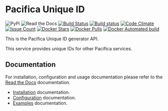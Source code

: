# Pacifica Unique ID
![PyPi](https://img.shields.io/pypi/v/pacifica-uniqueid.svg)
![Read the Docs](https://readthedocs.org/projects/pacifica-uniqueid/badge/?version=latest)
[![Build Status](https://travis-ci.org/pacifica/pacifica-uniqueid.svg?branch=master)](https://travis-ci.org/pacifica/pacifica-uniqueid)
[![Build status](https://ci.appveyor.com/api/projects/status/08piypij9crj4a9n?svg=true)](https://ci.appveyor.com/project/dmlb2000/pacifica-uniqueid)
[![Code Climate](https://codeclimate.com/github/pacifica/pacifica-uniqueid/badges/gpa.svg)](https://codeclimate.com/github/pacifica/pacifica-uniqueid)
[![Issue Count](https://codeclimate.com/github/pacifica/pacifica-uniqueid/badges/issue_count.svg)](https://codeclimate.com/github/pacifica/pacifica-uniqueid)
[![Docker Stars](https://img.shields.io/docker/stars/pacifica/uniqueid.svg?maxAge=2592000)](https://cloud.docker.com/swarm/pacifica/repository/docker/pacifica/uniqueid/general)
[![Docker Pulls](https://img.shields.io/docker/pulls/pacifica/uniqueid.svg?maxAge=2592000)](https://cloud.docker.com/swarm/pacifica/repository/docker/pacifica/uniqueid/general)
[![Docker Automated build](https://img.shields.io/docker/automated/pacifica/uniqueid.svg?maxAge=2592000)](https://cloud.docker.com/swarm/pacifica/repository/docker/pacifica/uniqueid/builds)

This is the Pacifica Unique ID generator API.

This service provides unique IDs for other Pacifica services.

## Documentation

For installation, configuration and usage documentation please
refer to the [Read the Docs](https://pacifica-uniqueid.readthedocs.io)
documentation.

* [Installation](docs/installation.md) documentation.
* [Configuration](docs/configuration.md) documentation.
* [Examples](docs/exampleusage.md) documentation.
